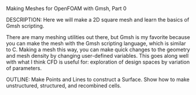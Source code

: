 Making Meshes for OpenFOAM with Gmsh, Part 0

DESCRIPTION:
Here we will make a 2D square mesh and learn the basics of Gmsh scripting.

There are many meshing utilities out there, but Gmsh is my favorite because you can make the mesh with the Gmsh scripting language, which is similar to C. Making a mesh this way, you can make quick changes to the geometry and mesh density by changing user-defined variables. This goes along well with what I think CFD is useful for: exploration of design spaces by variation of parameters.

OUTLINE:
Make Points and Lines to construct a Surface.
Show how to make unstructured, structured, and recombined cells.
